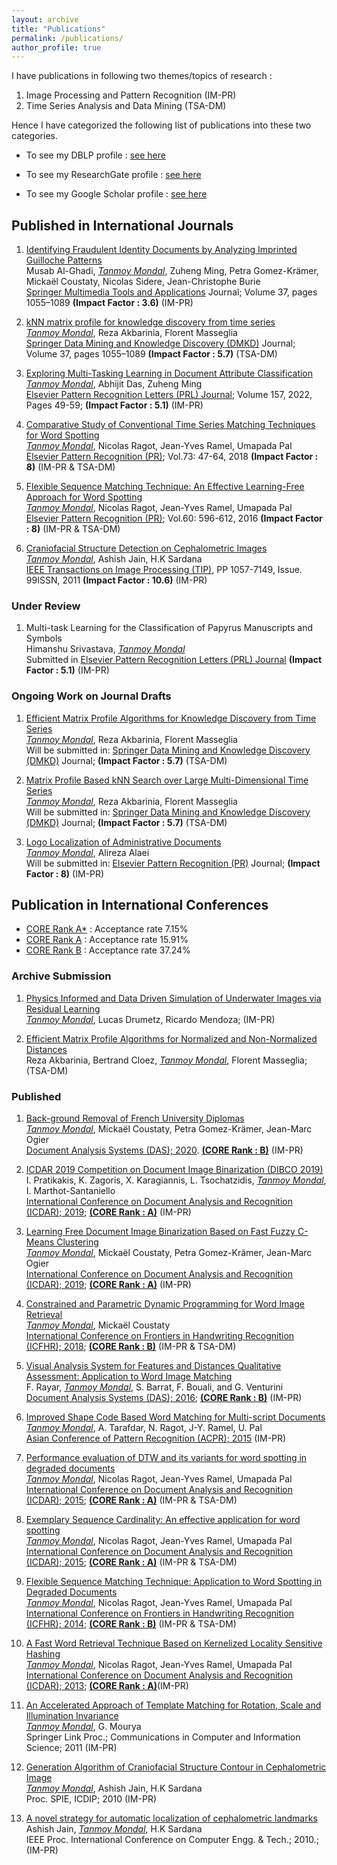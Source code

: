 ```yaml
---
layout: archive
title: "Publications"
permalink: /publications/
author_profile: true
---
```

I have publications in following two themes/topics of research :
1. Image Processing and Pattern Recognition (IM-PR)
2. Time Series Analysis and Data Mining (TSA-DM)

Hence I have categorized the following list of publications into these two categories.

 - To see my DBLP profile : [see here](https://dblp.org/pid/30/10490.html)

 - To see my ResearchGate profile : [see here](https://www.researchgate.net/profile/Tanmoy-Mondal-5)

 - To see my Google Scholar profile : [see here](https://scholar.google.com/citations?hl=fr&user=Z7ogDD4AAAAJ&view_op=list_works&gmla=AILGF5Wo-k_JvkmAORGOoA_BaIjx7UOcIKCnMTGexrGScpJxrA-US8UOFvpTey3I7Ewo-0SloV3HvGg5r810BdVWFq3j-uV_TWO67N7nLfVMpfwYyQ)



## Published in International Journals

1. [Identifying Fraudulent Identity Documents by Analyzing Imprinted
Guilloche Patterns](/files/pdf/journal/Identifying_Fraudulent_Identity_Documents__MTA_.pdf) <br/>
Musab Al-Ghadi, *<u>Tanmoy Mondal</u>*, Zuheng Ming, Petra Gomez-Krämer, Mickaël Coustaty, Nicolas
Sidere, Jean-Christophe Burie <br/>
[Springer Multimedia Tools and Applications](https://link.springer.com/journal/11042) Journal; Volume 37, pages 1055–1089 **(Impact Factor : 3.6)** (IM-PR)

2. [kNN matrix profile for knowledge discovery from time series](https://www.researchgate.net/publication/368453695_kNN_matrix_profile_for_knowledge_discovery_from_time_series) <br/>
*<u>Tanmoy Mondal</u>*, Reza Akbarinia, Florent Masseglia <br/>
[Springer Data Mining and Knowledge Discovery (DMKD)](https://link.springer.com/journal/10618) Journal; Volume 37, pages 1055–1089 **(Impact Factor : 5.7)** (TSA-DM)

3. [Exploring Multi-Tasking Learning in Document Attribute Classification](https://www.researchgate.net/publication/358951849_Exploring_Multi-Tasking_Learning_in_Document_Attribute_Classification) <br/>
*<u>Tanmoy Mondal</u>*, Abhijit Das, Zuheng Ming <br/>
[Elsevier Pattern Recognition Letters (PRL) Journal](https://www.sciencedirect.com/journal/pattern-recognition-letters); Volume 157, 2022, Pages 49-59; **(Impact Factor : 5.1)** (IM-PR)

4. [Comparative Study of Conventional Time Series Matching Techniques for Word Spotting](https://www.researchgate.net/publication/318687855_Comparative_Study_of_Conventional_Time_Series_Matching_Techniques_for_Word_Spotting) <br/>
*<u>Tanmoy Mondal</u>*, Nicolas Ragot, Jean-Yves Ramel, Umapada Pal <br/>
[Elsevier Pattern Recognition (PR)](https://www.sciencedirect.com/journal/pattern-recognition); Vol.73: 47-64, 2018 **(Impact Factor : 8)** (IM-PR & TSA-DM)

5.  [Flexible Sequence Matching Technique: An Effective Learning-Free Approach for Word Spotting](/files/pdf/journal/FSM_PR.pdf) <br/>
*<u>Tanmoy Mondal</u>*, Nicolas Ragot, Jean-Yves Ramel, Umapada Pal <br/>
[Elsevier Pattern Recognition (PR)](https://www.sciencedirect.com/journal/pattern-recognition); Vol.60: 596-612, 2016 **(Impact Factor : 8)** (IM-PR & TSA-DM)

6. [Craniofacial Structure Detection on Cephalometric Images](https://www.researchgate.net/publication/50850410_Automatic_Craniofacial_Structure_Detection_on_Cephalometric_Images) <br/>
*<u>Tanmoy Mondal</u>*, Ashish Jain, H.K Sardana <br/> [IEEE Transactions on Image Processing (TIP)](https://ieeexplore.ieee.org/xpl/RecentIssue.jsp?punumber=83), PP 1057-7149, Issue. 99ISSN, 2011 **(Impact Factor : 10.6)** (IM-PR)


### Under Review

1. Multi-task Learning for the Classification of Papyrus Manuscripts and Symbols <br/>
Himanshu Srivastava, *<u>Tanmoy Mondal</u>*<br/> Submitted in [Elsevier Pattern Recognition Letters (PRL) Journal](https://www.sciencedirect.com/journal/pattern-recognition-letters) **(Impact Factor : 5.1)** (IM-PR)


### Ongoing Work on Journal Drafts

1. [Efficient Matrix Profile Algorithms for Knowledge Discovery from Time Series](/files/pdf/journal/kNN_Matrix_Profile.pdf) <br/>
*<u>Tanmoy Mondal</u>*, Reza Akbarinia, Florent Masseglia <br/>
Will be submitted in: [Springer Data Mining and Knowledge Discovery (DMKD)](https://link.springer.com/journal/10618) Journal; **(Impact Factor : 5.7)** (TSA-DM)


2. [Matrix Profile Based kNN Search over Large Multi-Dimensional Time Series](/files/pdf/journal/multi_dims.pdf) <br/>
*<u>Tanmoy Mondal</u>*, Reza Akbarinia, Florent Masseglia <br/>
Will be submitted in: [Springer Data Mining and Knowledge Discovery (DMKD)](https://link.springer.com/journal/10618) Journal; **(Impact Factor : 5.7)** (TSA-DM)


3. [Logo Localization of Administrative Documents](/files/pdf/journal/LogoLocalization.pdf) <br/>
*<u>Tanmoy Mondal</u>*, Alireza Alaei <br/>
Will be submitted in: [Elsevier Pattern Recognition (PR)](https://www.sciencedirect.com/journal/pattern-recognition) Journal; **(Impact Factor : 8)** (IM-PR)

<!-- 4. Automatic Smart Phone Based Recognition of Data Matrix on Laboratory Bottles <br/>
Tanmoy Mondal, Stéphan Brés, Véronique Eglin <br/>
Will be submitted in: IEEE Transaction of Image Processing (TIP); **(Impact Factor : 10.85)** (Probable submission date : May., 2022) (IM-PR) -->




## Publication in International Conferences

* [CORE Rank A*](http://portal.core.edu.au/conf-ranks/) : Acceptance rate 7.15%
* [CORE Rank A](http://portal.core.edu.au/conf-ranks/) : Acceptance rate 15.91%
* [CORE Rank B](http://portal.core.edu.au/conf-ranks/) : Acceptance rate 37.24%




### Archive Submission

1. [Physics Informed and Data Driven Simulation of Underwater Images via Residual Learning](https://arxiv.org/abs/2402.05281) <br/>
*<u>Tanmoy Mondal</u>*, Lucas Drumetz, Ricardo Mendoza; (IM-PR)

<!-- Will be submitted in: European Conference on Computer Vision (ECCV); 2022; **(CORE Rank : A*)** (IM-PR) -->

2.  [Efficient Matrix Profile Algorithms for Normalized and Non-Normalized Distances](/files/pdf/conf/KDD_Ver_1.pdf) <br/> Reza Akbarinia, Bertrand Cloez, *<u>Tanmoy Mondal</u>*, Florent Masseglia; (TSA-DM)


### Published
1. [Back-ground Removal of French University Diplomas](https://www.researchgate.net/publication/343644589_Background_Removal_of_French_University_Diplomas) 
<br/> *<u>Tanmoy Mondal</u>*, Mickaël Coustaty, Petra Gomez-Krämer, Jean-Marc Ogier <br/>
[Document Analysis Systems (DAS); 2020](https://iapr.org/archives/das2020/). [**(CORE Rank : B)**](http://portal.core.edu.au/conf-ranks/1998/) (IM-PR)

2. [ICDAR 2019 Competition on Document Image Binarization (DIBCO 2019)](https://www.researchgate.net/publication/339019523_ICDAR_2019_Competition_on_Document_Image_Binarization_DIBCO_2019) <br/>
I. Pratikakis, K. Zagoris, X. Karagiannis, L. Tsochatzidis, *<u>Tanmoy Mondal</u>*, I. Marthot-Santaniello <br/>
[International Conference on Document Analysis and Recognition (ICDAR); 2019](http://icdar2019.org/); [**(CORE Rank : A)**](http://portal.core.edu.au/conf-ranks/2047/) (IM-PR)

3. [Learning Free Document Image Binarization Based on Fast Fuzzy C-Means Clustering](https://www.researchgate.net/publication/339024855_Learning_Free_Document_Image_Binarization_Based_on_Fast_Fuzzy_C-Means_Clustering) <br/>
*<u>Tanmoy Mondal</u>*, Mickaël Coustaty, Petra Gomez-Krämer, Jean-Marc Ogier <br/>
[International Conference on Document Analysis and Recognition (ICDAR); 2019](http://icdar2019.org/); [**(CORE Rank : A)**](http://portal.core.edu.au/conf-ranks/2047/) (IM-PR)

4. [Constrained and Parametric Dynamic Programming for Word Image Retrieval](https://www.researchgate.net/publication/329820093_Constrained_and_Parametric_Dynamic_Programming_for_Word_Image_Retrieval) <br/>
*<u>Tanmoy Mondal</u>*, Mickaël Coustaty <br/>
[International Conference on Frontiers in Handwriting Recognition (ICFHR); 2018](https://iapr.org/archives/icfhr2018/); [**(CORE Rank : B)**](http://portal.core.edu.au/conf-ranks/1035/) (IM-PR & TSA-DM)

5. [Visual Analysis System for Features and Distances Qualitative Assessment: Application to Word Image Matching](https://www.researchgate.net/publication/303950840_Visual_Analysis_System_for_Features_and_Distances_Qualitative_Assessment_Application_to_Word_Image_Matching) <br/>
F. Rayar, *<u>Tanmoy Mondal</u>*, S. Barrat, F. Bouali, and G. Venturini<br/>
[Document Analysis Systems (DAS); 2016](https://www.primaresearch.org/das2016/); [**(CORE Rank : B)**](http://portal.core.edu.au/conf-ranks/1998/) (IM-PR)

6. [Improved Shape Code Based Word Matching for Multi-script Documents](https://www.researchgate.net/publication/295547853_Improved_Shape_Code_Based_Word_Matching_For_Multi-script_Documents) <br/>
*<u>Tanmoy Mondal</u>*, A. Tarafdar, N. Ragot, J-Y. Ramel, U. Pal <br/>
[Asian Conference of Pattern Recognition (ACPR); 2015](https://acpr2015.org/) (IM-PR)

7. [Performance evaluation of DTW and its variants for word spotting in degraded documents](https://www.researchgate.net/publication/280084351_Performance_Evaluation_of_DTW_and_its_Variants_for_Word_Spotting_in_Degraded_Documents) <br/>
*<u>Tanmoy Mondal</u>*, Nicolas Ragot, Jean-Yves Ramel, Umapada Pal <br/>
[International Conference on Document Analysis and Recognition (ICDAR); 2015](https://iapr.org/archives/icdar2015/index.html); [**(CORE Rank : A)**](http://portal.core.edu.au/conf-ranks/2047/) (IM-PR & TSA-DM)

8. [Exemplary Sequence Cardinality: An effective application for word spotting](https://www.researchgate.net/publication/280084346_Exemplary_Sequence_Cardinality_An_Effective_Application_for_Word_Spotting) <br/>
*<u>Tanmoy Mondal</u>*, Nicolas Ragot, Jean-Yves Ramel, Umapada Pal <br/>
[International Conference on Document Analysis and Recognition (ICDAR); 2015](https://iapr.org/archives/icdar2015/index.html); [**(CORE Rank : A)**](http://portal.core.edu.au/conf-ranks/2047/) (IM-PR & TSA-DM)




9. [Flexible Sequence Matching Technique: Application to Word Spotting in Degraded Documents](https://www.researchgate.net/publication/265258101_Flexible_Sequence_Matching_Technique_Application_to_Word_Spotting_in_Degraded_Documents) <br/>
*<u>Tanmoy Mondal</u>*, Nicolas Ragot, Jean-Yves Ramel, Umapada Pal <br/>
[International Conference on Frontiers in Handwriting Recognition (ICFHR); 2014](https://iapr.org/archives/icfhr2014/wp-content/uploads/2014/09/ICFHR2014-Detailed-Program_v2.pdf); [**(CORE Rank : B)**](http://portal.core.edu.au/conf-ranks/1035/) (IM-PR & TSA-DM)



10. [A Fast Word Retrieval Technique Based on Kernelized Locality Sensitive Hashing](https://www.researchgate.net/publication/259752680_A_Fast_Word_Retrieval_Technique_Based_on_Kernelized_Locality_Sensitive_Hashing) <br/>
*<u>Tanmoy Mondal</u>*, Nicolas Ragot, Jean-Yves Ramel, Umapada Pal <br/>
[International Conference on Document Analysis and Recognition (ICDAR); 2013](https://iapr.org/archives/icdar2013/); [**(CORE Rank : A)**](http://portal.core.edu.au/conf-ranks/2047/)(IM-PR)

11. [An Accelerated Approach of Template Matching for Rotation, Scale and Illumination Invariance](https://link.springer.com/chapter/10.1007/978-3-642-19263-0_15) <br/>
*<u>Tanmoy Mondal</u>*, G. Mourya <br/>
Springer Link Proc.; Communications in Computer and Information Science; 2011 (IM-PR)

12. [Generation Algorithm of Craniofacial Structure Contour in Cephalometric Image](https://www.spiedigitallibrary.org/conference-proceedings-of-spie/7546/75460Z/Generation-algorithm-of-craniofacial-structure-contour-in-cephalometric-images/10.1117/12.853786.short) <br/>
*<u>Tanmoy Mondal</u>*, Ashish Jain, H.K Sardana <br/>
Proc. SPIE, ICDIP; 2010 (IM-PR)

13. [A novel strategy for automatic localization of cephalometric landmarks](https://ieeexplore.ieee.org/document/5485871) <br/>
Ashish Jain, *<u>Tanmoy Mondal</u>*, H.K Sardana <br/>
IEEE Proc. International Conference on Computer Engg. & Tech.; 2010.; (IM-PR)